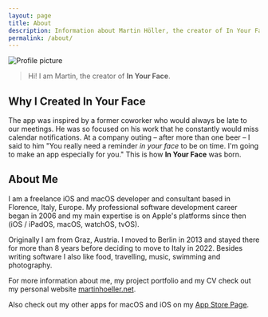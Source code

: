```yaml
---
layout: page
title: About
description: Information about Martin Höller, the creator of In Your Face
permalink: /about/
---
```


<div class="profile-image-container"><img class="profile-image" src="../images/profile.png" alt="Profile picture"></div>

<blockquote>
Hi! I am Martin, the creator of <strong>In Your Face</strong>.
</blockquote>

## Why I Created **In Your Face**
The app was inspired by a former coworker who would always be late to our meetings. He was so focused on his work that he constantly would miss calendar notifications.
At a company outing – after more than one beer – I said to him "You really need a reminder *in your face* to be on time. I'm going to make an app especially for you."
This is how **In Your Face** was born.

## About Me
I am a freelance iOS and macOS developer and consultant based in Florence, Italy, Europe.
My professional software development career began in 2006 and my main expertise is on Apple's platforms since then (iOS / iPadOS, macOS, watchOS, tvOS).

Originally I am from Graz, Austria. I moved to Berlin in 2013 and stayed there for more than 8 years before deciding to move to Italy in 2022. Besides writing software I also like food, travelling, music, swimming and photography.

For more information about me, my project portfolio and my CV check out my personal website [martinhoeller.net](https://www.martinhoeller.net).

Also check out my other apps for macOS and iOS on my [App Store Page](https://apps.apple.com/us/developer/martin-hoeller/id867637412).